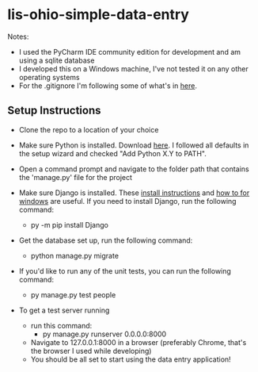 # lis-ohio-simple-data-entry

Notes:
- I used the PyCharm IDE community edition for development and am using a sqlite database
- I developed this on a Windows machine, I've not tested it on any other operating systems
- For the .gitignore I'm following some of what's in [here](https://djangowaves.com/tips-tricks/gitignore-for-a-django-project/#:~:text=If%20you%20are%20using%20Git,has%20access%20to%20your%20code).


## Setup Instructions
- Clone the repo to a location of your choice

- Make sure Python is installed. Download [here](https://www.python.org/downloads/). I followed all defaults in the setup wizard and checked "Add Python X.Y to PATH".

- Open a command prompt and navigate to the folder path that contains the 'manage.py' file for the project

- Make sure Django is installed. These [install instructions](https://docs.djangoproject.com/en/4.2/topics/install/#installing-official-release) and [how to for windows](https://docs.djangoproject.com/en/4.2/howto/windows/) are useful. If you need to install Django, run the following command:
	- py -m pip install Django

- Get the database set up, run the following command:
	- python manage.py migrate

- If you'd like to run any of the unit tests, you can run the following command:
	- py manage.py test people

- To get a test server running
	- run this command:
		- py manage.py runserver 0.0.0.0:8000
	- Navigate to 127.0.0.1:8000 in a browser (preferably Chrome, that's the browser I used while developing)
	- You should be all set to start using the data entry application!
